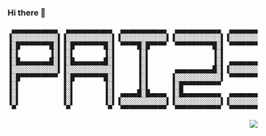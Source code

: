 ### Hi there 👋

<pre align="center">
 ▄▄▄▄▄▄▄▄▄▄▄  ▄▄▄▄▄▄▄▄▄▄▄  ▄▄▄▄▄▄▄▄▄▄▄  ▄▄▄▄▄▄▄▄▄▄▄  ▄▄▄▄▄▄▄▄▄▄▄  ▄▄▄▄▄▄▄▄▄▄▄ 
▐░░░░░░░░░░░▌▐░░░░░░░░░░░▌▐░░░░░░░░░░░▌▐░░░░░░░░░░░▌▐░░░░░░░░░░░▌▐░░░░░░░░░░░▌
▐░█▀▀▀▀▀▀▀█░▌▐░█▀▀▀▀▀▀▀█░▌ ▀▀▀▀█░█▀▀▀▀  ▀▀▀▀▀▀▀▀▀█░▌ ▀▀▀▀▀▀▀▀▀█░▌ ▀▀▀▀▀▀▀▀▀█░▌
▐░▌       ▐░▌▐░▌       ▐░▌     ▐░▌               ▐░▌          ▐░▌          ▐░▌
▐░█▄▄▄▄▄▄▄█░▌▐░█▄▄▄▄▄▄▄█░▌     ▐░▌               ▐░▌ ▄▄▄▄▄▄▄▄▄█░▌ ▄▄▄▄▄▄▄▄▄█░▌
▐░░░░░░░░░░░▌▐░░░░░░░░░░░▌     ▐░▌      ▄▄▄▄▄▄▄▄▄█░▌▐░░░░░░░░░░░▌▐░░░░░░░░░░░▌
▐░█▀▀▀▀▀▀▀▀▀ ▐░█▀▀▀▀▀▀▀█░▌     ▐░▌     ▐░░░░░░░░░░░▌ ▀▀▀▀▀▀▀▀▀█░▌ ▀▀▀▀▀▀▀▀▀█░▌
▐░▌          ▐░▌       ▐░▌     ▐░▌     ▐░█▀▀▀▀▀▀▀▀▀           ▐░▌          ▐░▌
▐░▌          ▐░▌       ▐░▌ ▄▄▄▄█░█▄▄▄▄ ▐░█▄▄▄▄▄▄▄▄▄  ▄▄▄▄▄▄▄▄▄█░▌ ▄▄▄▄▄▄▄▄▄█░▌
▐░▌          ▐░▌       ▐░▌▐░░░░░░░░░░░▌▐░░░░░░░░░░░▌▐░░░░░░░░░░░▌▐░░░░░░░░░░░▌
 ▀            ▀         ▀  ▀▀▀▀▀▀▀▀▀▀▀  ▀▀▀▀▀▀▀▀▀▀▀  ▀▀▀▀▀▀▀▀▀▀▀  ▀▀▀▀▀▀▀▀▀▀▀ 
</pre>

<img align="right" src="https://github-readme-stats.vercel.app/api?username=pai233&count_private=true&show_icons=true&&theme=darcula" />

<!--
**pai233/pai233** is a ✨ _special_ ✨ repository because its `README.md` (this file) appears on your GitHub profile.

Here are some ideas to get you started:

- 🔭 I’m currently working on ...
- 🌱 I’m currently learning ...
- 👯 I’m looking to collaborate on ...
- 🤔 I’m looking for help with ...
- 💬 Ask me about ...
- 📫 How to reach me: ...
- 😄 Pronouns: ...
- ⚡ Fun fact: ...
-->
